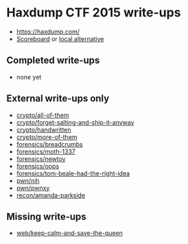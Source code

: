 # Haxdump CTF 2015 write-ups

* <https://haxdump.com/>
* [Scoreboard](https://haxdump.com/scoreboard) or [local alternative](TODOLOCAL)

## Completed write-ups

* none yet

## External write-ups only

* [crypto/all-of-them](crypto/all-of-them)
* [crypto/forget-salting-and-ship-it-anyway](crypto/forget-salting-and-ship-it-anyway)
* [crypto/handwritten](crypto/handwritten)
* [crypto/more-of-them](crypto/more-of-them)
* [forensics/breadcrumbs](forensics/breadcrumbs)
* [forensics/moth-1337](forensics/moth-1337)
* [forensics/newtoy](forensics/newtoy)
* [forensics/oops](forensics/oops)
* [forensics/tom-beale-had-the-right-idea](forensics/tom-beale-had-the-right-idea)
* [pwn/nih](pwn/nih)
* [pwn/pwnxy](pwn/pwnxy)
* [recon/amanda-parkside](recon/amanda-parkside)

## Missing write-ups

* [web/keep-calm-and-save-the-queen](web/keep-calm-and-save-the-queen)